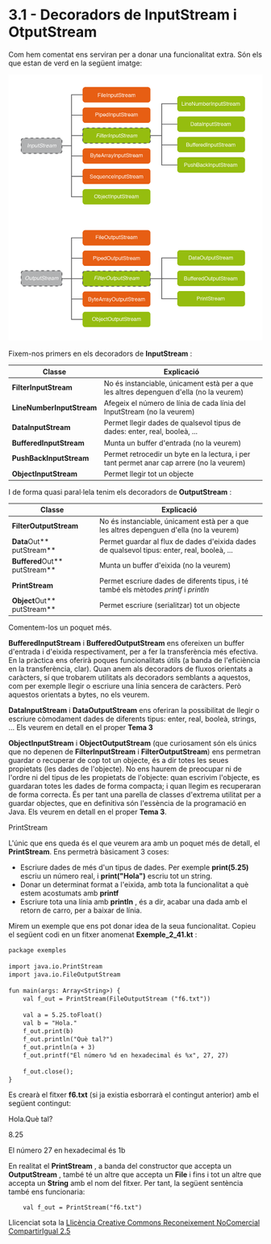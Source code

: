 # 3.1 - Decoradors de InputStream i OtputStream

Com hem comentat ens serviran per a donar una funcionalitat extra. Són els que
estan de verd en la següent imatge:

![T2_2_1.png](T2_2_1.png)

Fixem-nos primers en els decoradors de **InputStream** :

Classe | Explicació  
---|---  
**FilterInputStream** | No és instanciable, únicament està per a que les altres depenguen d'ella (no la veurem)   
**LineNumberInputStream** | Afegeix el número de línia de cada línia del InputStream (no la veurem)  
**DataInputStream** | Permet llegir dades de qualsevol tipus de dades: enter, real, booleà, ...   
**BufferedInputStream** | Munta un buffer d'entrada (no la veurem)  
**PushBackInputStream** | Permet retrocedir un byte en la lectura, i per tant permet anar cap arrere (no la veurem)   
**ObjectInputStream** | Permet llegir tot un objecte  
  
I de forma quasi paral·lela tenim els decoradors de **OutputStream** :

Classe | Explicació  
---|---  
**FilterOutputStream** | No és instanciable, únicament està per a que les altres depenguen d'ella (no la veurem)   
**Data**Out** putStream** | Permet guardar al flux de dades d'eixida dades de qualsevol tipus: enter, real, booleà, ...  
**Buffered**Out** putStream** | Munta un buffer d'eixida (no la veurem)  
**PrintStream** | Permet escriure dades de diferents tipus, i té també els mètodes _printf_ i _println_  
**Object**Out** putStream** | Permet escriure (serialitzar) tot un objecte  
  
Comentem-los un poquet més.

**BufferedInputStream** i **BufferedOutputStream** ens ofereixen un buffer
d'entrada i d'eixida respectivament, per a fer la transferència més efectiva.
En la pràctica ens oferirà poques funcionalitats útils (a banda de
l'eficiència en la transferència, clar). Quan anem als decoradors de fluxos
orientats a caràcters, sí que trobarem utilitats als decoradors semblants a
aquestos, com per exemple llegir o escriure una línia sencera de caràcters.
Però aquestos orientats a bytes, no els veurem.

**DataInputStream** i **DataOutputStream** ens oferiran la possibilitat de
llegir o escriure còmodament dades de diferents tipus: enter, real, booleà,
strings, ... Els veurem en detall en el proper **Tema 3**

**ObjectInputStream** i **ObjectOutputStream** (que curiosament són els únics
que no depenen de **FilterInputStream** i **FilterOutputStream**) ens
permetran guardar o recuperar de cop tot un objecte, és a dir totes les seues
propietats (les dades de l'objecte). No ens haurem de preocupar ni de l'ordre
ni del tipus de les propietats de l'objecte: quan escrivim l'objecte, es
guardaran totes les dades de forma compacta; i quan llegim es recuperaran de
forma correcta. És per tant una parella de classes d'extrema utilitat per a
guardar objectes, que en definitiva són l'essència de la programació en Java.
Els veurem en detall en el proper **Tema 3**.

PrintStream

L'únic que ens queda és el que veurem ara amb un poquet més de detall, el
**PrintStream**. Ens permetrà bàsicament 3 coses:

  * Escriure dades de més d'un tipus de dades. Per exemple **print(5.25)** escriu un número real, i **print("Hola")** escriu tot un string.
  * Donar un determinat format a l'eixida, amb tota la funcionalitat a què estem acostumats amb **printf**
  * Escriure tota una línia amb **println** , és a dir, acabar una dada amb el retorn de carro, per a baixar de línia.

Mirem un exemple que ens pot donar idea de la seua funcionalitat. Copieu el
següent codi en un fitxer anomenat **Exemple_2_41.kt** :

    
    
    package exemples
    
    import java.io.PrintStream
    import java.io.FileOutputStream
    
    fun main(args: Array<String>) {
    	val f_out = PrintStream(FileOutputStream ("f6.txt"))
    
    	val a = 5.25.toFloat()
    	val b = "Hola."
    	f_out.print(b)
    	f_out.println("Què tal?")
    	f_out.println(a + 3)
    	f_out.printf("El número %d en hexadecimal és %x", 27, 27)
    
    	f_out.close();
    }

Es crearà el fitxer **f6.txt** (si ja existia esborrarà el contingut anterior)
amb el següent contingut:

Hola.Què tal?

8.25

El número 27 en hexadecimal és 1b

En realitat el **PrintStream** , a banda del constructor que accepta un
**OutputStream** , també té un altre que accepta un **File** i fins i tot un
altre que accepta un **String** amb el nom del fitxer. Per tant, la següent
sentència també ens funcionaria:

        
    	val f_out = PrintStream("f6.txt")


Llicenciat sota la  [Llicència Creative Commons Reconeixement NoComercial
CompartirIgual 2.5](http://creativecommons.org/licenses/by-nc-sa/2.5/)

